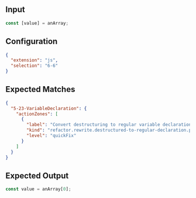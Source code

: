 
## Input
```javascript input
const [value] = anArray;
```

## Configuration
```json configuration
{
  "extension": "js",
  "selection": "6-6"
}
```

## Expected Matches
```json expected matches
{
  "5-23-VariableDeclaration": {
    "actionZones": [
      {
        "label": "Convert destructuring to regular variable declaration",
        "kind": "refactor.rewrite.destructured-to-regular-declaration.p42",
        "level": "quickFix"
      }
    ]
  }
}
```

## Expected Output
```javascript expected output
const value = anArray[0];
```
